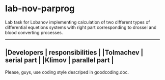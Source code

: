 # lab-nov-parprog
Lab task for Lobanov implementing calculation of two different types of differential equetions systems with right part corresponding to drossel and blood converting processes.

------------------------------------
|Developers 	| responsibilities 	|
|Tolmachev  	| serial part 	  	|
|Klimov 		| parallel part  	|
------------------------------------


Please, guys, use coding style descriped in goodcoding.doc.
